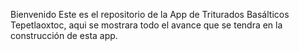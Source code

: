 Bienvenido Este es el repositorio de la App de Triturados Basálticos Tepetlaoxtoc, aqui se mostrara todo el avance que se tendra en la construcción de esta app.
